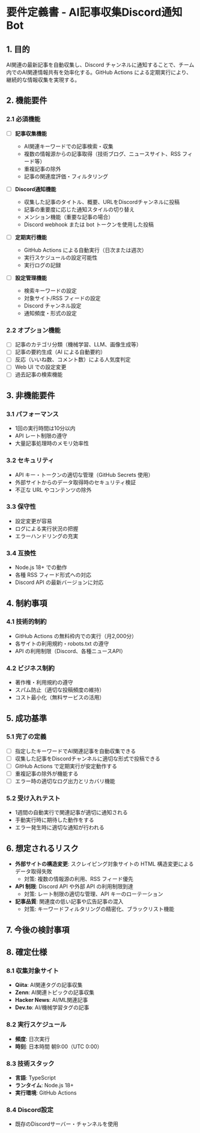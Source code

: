 # 要件定義書 - AI記事収集Discord通知Bot

## 1. 目的

AI関連の最新記事を自動収集し、Discord チャンネルに通知することで、チーム内でのAI関連情報共有を効率化する。GitHub Actions による定期実行により、継続的な情報収集を実現する。

## 2. 機能要件

### 2.1 必須機能

- [ ] **記事収集機能**
  - AI関連キーワードでの記事検索・収集
  - 複数の情報源からの記事取得（技術ブログ、ニュースサイト、RSS フィード等）
  - 重複記事の除外
  - 記事の関連度評価・フィルタリング

- [ ] **Discord通知機能**
  - 収集した記事のタイトル、概要、URLをDiscordチャンネルに投稿
  - 記事の重要度に応じた通知スタイルの切り替え
  - メンション機能（重要な記事の場合）
  - Discord webhook または bot トークンを使用した投稿

- [ ] **定期実行機能**
  - GitHub Actions による自動実行（日次または週次）
  - 実行スケジュールの設定可能性
  - 実行ログの記録

- [ ] **設定管理機能**
  - 検索キーワードの設定
  - 対象サイト/RSS フィードの設定
  - Discord チャンネル設定
  - 通知頻度・形式の設定

### 2.2 オプション機能

- [ ] 記事のカテゴリ分類（機械学習、LLM、画像生成等）
- [ ] 記事の要約生成（AI による自動要約）
- [ ] 反応（いいね数、コメント数）による人気度判定
- [ ] Web UI での設定変更
- [ ] 過去記事の検索機能

## 3. 非機能要件

### 3.1 パフォーマンス

- 1回の実行時間は10分以内
- API レート制限の遵守
- 大量記事処理時のメモリ効率性

### 3.2 セキュリティ

- API キー・トークンの適切な管理（GitHub Secrets 使用）
- 外部サイトからのデータ取得時のセキュリティ検証
- 不正な URL やコンテンツの除外

### 3.3 保守性

- 設定変更が容易
- ログによる実行状況の把握
- エラーハンドリングの充実

### 3.4 互換性

- Node.js 18+ での動作
- 各種 RSS フィード形式への対応
- Discord API の最新バージョンに対応

## 4. 制約事項

### 4.1 技術的制約

- GitHub Actions の無料枠内での実行（月2,000分）
- 各サイトの利用規約・robots.txt の遵守
- API の利用制限（Discord、各種ニュースAPI）

### 4.2 ビジネス制約

- 著作権・利用規約の遵守
- スパム防止（適切な投稿頻度の維持）
- コスト最小化（無料サービスの活用）

## 5. 成功基準

### 5.1 完了の定義

- [ ] 指定したキーワードでAI関連記事を自動収集できる
- [ ] 収集した記事をDiscordチャンネルに適切な形式で投稿できる
- [ ] GitHub Actions で定期実行が安定動作する
- [ ] 重複記事の除外が機能する
- [ ] エラー時の適切なログ出力とリカバリ機能

### 5.2 受け入れテスト

- 1週間の自動実行で関連記事が適切に通知される
- 手動実行時に期待した動作をする
- エラー発生時に適切な通知が行われる

## 6. 想定されるリスク

- **外部サイトの構造変更**: スクレイピング対象サイトの HTML 構造変更によるデータ取得失敗
  - 対策: 複数の情報源の利用、RSS フィード優先
- **API 制限**: Discord API や外部 API の利用制限到達
  - 対策: レート制限の適切な管理、API キーのローテーション
- **記事品質**: 関連度の低い記事や広告記事の混入
  - 対策: キーワードフィルタリングの精密化、ブラックリスト機能

## 7. 今後の検討事項

## 8. 確定仕様

### 8.1 収集対象サイト
- **Qiita**: AI関連タグの記事収集
- **Zenn**: AI関連トピックの記事収集  
- **Hacker News**: AI/ML関連記事
- **Dev.to**: AI/機械学習タグの記事

### 8.2 実行スケジュール
- **頻度**: 日次実行
- **時刻**: 日本時間 朝9:00（UTC 0:00）

### 8.3 技術スタック
- **言語**: TypeScript
- **ランタイム**: Node.js 18+
- **実行環境**: GitHub Actions

### 8.4 Discord設定
- 既存のDiscordサーバー・チャンネルを使用